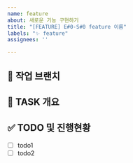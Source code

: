```yaml
---
name: feature
about: 새로운 기능 구현하기
title: "[FEATURE] E#0-S#0 feature 이름"
labels: "✨ feature"
assignees: ''

---
```


<!-- Assignees 체크하기 -->

## 🌴 작업 브랜치 <!-- 작업할 브랜치 명시 -->

## 💼 TASK 개요 <!-- 개발할 기능에 대한 간단한 설명 작성 -->

## ✅ TODO 및 진행현황 <!-- 할 일 목록을 만들고 진행사항 표시 -->

- [ ] todo1
- [ ] todo2
